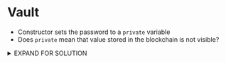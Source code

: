 # Vault

* Constructor sets the password to a `private` variable 
* Does `private` mean that value stored in the blockchain is not visible?

<details>
  <summary>EXPAND FOR SOLUTION</summary>
  <p>
  
  Ethereum is a public ledger and it is possible to see all contract data sent on-chain. 
  
  Setting the `password` variable to private will only mean that internal calls from the very same contract can access it but that doesn't mean the value stored in that variable is not visible.

  All we need to do here is just use the `web3.eth.getStorageAt()` function to inspect the value stored in the `password` variable.

  Solution:

  ```
  var password = web3.eth.getStorageAt(instance, index);`
  // For Metamask use callback function
  web3.eth.getStorageAt(instance.address, 1, (err,res)=>{password=res});
  ```

  This will return the hex represantation of the password so if we do:

  `web3.toAscii(password);`

  We'll be able to finally see the key string to unlock the vault!

  > "A very strong secret password :)"

  Check out this two Medium articles for a great walkthrough of this problem.

  https://medium.com/coinmonks/ethernaut-vault-problem-b2675393650b

  https://medium.com/coinmonks/how-to-read-private-variables-in-contract-storage-with-truffle-ethernaut-lvl-8-walkthrough-b2382741da9f

  </p>
</details>
